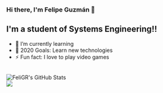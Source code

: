 ### Hi there, I'm Felipe Guzmán 👋

## I'm a student of Systems Engineering!!

- 🌱 I’m currently learning
- 🥅 2020 Goals: Learn new technologies
- ⚡ Fun fact: I love to play video games

<br>

<img align="left" alt="FeliGR's GitHub Stats" src="https://github-readme-stats.codestackr.vercel.app/api?username=FeliGR&show_icons=true&hide_border=true&theme=highcontrast" />

<br>

<img align="left" src="https://github-readme-stats.vercel.app/api/top-langs/?username=FeliGR&layout=compact" />